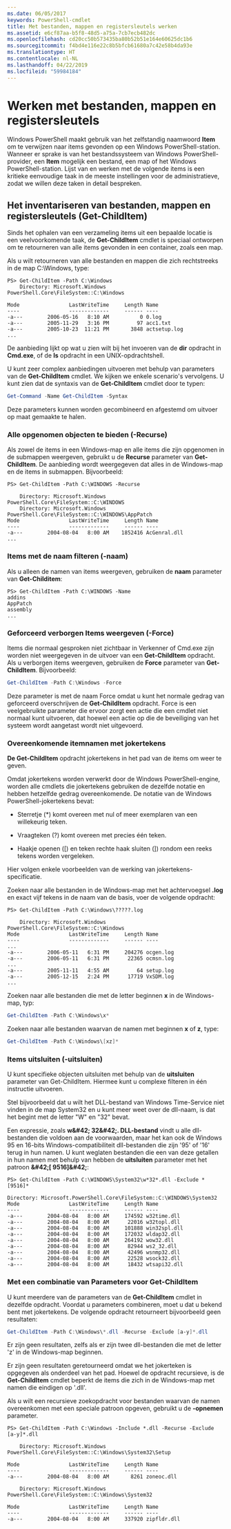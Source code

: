 ```yaml
---
ms.date: 06/05/2017
keywords: PowerShell-cmdlet
title: Met bestanden, mappen en registersleutels werken
ms.assetid: e6cf87aa-b5f8-48d5-a75a-7cb7ecb482dc
ms.openlocfilehash: cd20cc50b573435ba80b52b51e164e60625dc1b6
ms.sourcegitcommit: f4bd4e116e22c8b5bfcb61680a7c42e58b4da93e
ms.translationtype: HT
ms.contentlocale: nl-NL
ms.lasthandoff: 04/22/2019
ms.locfileid: "59984184"
---
```

# <a name="working-with-files-folders-and-registry-keys"></a>Werken met bestanden, mappen en registersleutels

Windows PowerShell maakt gebruik van het zelfstandig naamwoord **Item** om te verwijzen naar items gevonden op een Windows PowerShell-station. Wanneer er sprake is van het bestandssysteem van Windows PowerShell-provider, een **Item** mogelijk een bestand, een map of het Windows PowerShell-station. Lijst van en werken met de volgende items is een kritieke eenvoudige taak in de meeste instellingen voor de administratieve, zodat we willen deze taken in detail bespreken.

## <a name="enumerating-files-folders-and-registry-keys-get-childitem"></a>Het inventariseren van bestanden, mappen en registersleutels (Get-ChildItem)

Sinds het ophalen van een verzameling items uit een bepaalde locatie is een veelvoorkomende taak, de **Get-ChildItem** cmdlet is speciaal ontworpen om te retourneren van alle items gevonden in een container, zoals een map.

Als u wilt retourneren van alle bestanden en mappen die zich rechtstreeks in de map C:\\Windows, type:

```
PS> Get-ChildItem -Path C:\Windows
    Directory: Microsoft.Windows PowerShell.Core\FileSystem::C:\Windows

Mode                LastWriteTime     Length Name
----                -------------     ------ ----
-a---        2006-05-16   8:10 AM          0 0.log
-a---        2005-11-29   3:16 PM         97 acc1.txt
-a---        2005-10-23  11:21 PM       3848 actsetup.log
...
```

De aanbieding lijkt op wat u zien wilt bij het invoeren van de **dir** opdracht in **Cmd.exe**, of de **ls** opdracht in een UNIX-opdrachtshell.

U kunt zeer complex aanbiedingen uitvoeren met behulp van parameters van de **Get-ChildItem** cmdlet. We kijken we enkele scenario's vervolgens. U kunt zien dat de syntaxis van de **Get-ChildItem** cmdlet door te typen:

```powershell
Get-Command -Name Get-ChildItem -Syntax
```

Deze parameters kunnen worden gecombineerd en afgestemd om uitvoer op maat gemaakte te halen.

### <a name="listing-all-contained-items--recurse"></a>Alle opgenomen objecten te bieden (-Recurse)

Als zowel de items in een Windows-map en alle items die zijn opgenomen in de submappen weergeven, gebruikt u de **Recurse** parameter van **Get-ChildItem**. De aanbieding wordt weergegeven dat alles in de Windows-map en de items in submappen. Bijvoorbeeld:

```
PS> Get-ChildItem -Path C:\WINDOWS -Recurse

    Directory: Microsoft.Windows PowerShell.Core\FileSystem::C:\WINDOWS
    Directory: Microsoft.Windows PowerShell.Core\FileSystem::C:\WINDOWS\AppPatch
Mode                LastWriteTime     Length Name
----                -------------     ------ ----
-a---        2004-08-04   8:00 AM    1852416 AcGenral.dll
...
```

### <a name="filtering-items-by-name--name"></a>Items met de naam filteren (-naam)

Als u alleen de namen van items weergeven, gebruiken de **naam** parameter van **Get-Childitem**:

```
PS> Get-ChildItem -Path C:\WINDOWS -Name
addins
AppPatch
assembly
...
```

### <a name="forcibly-listing-hidden-items--force"></a>Geforceerd verborgen Items weergeven (-Force)

Items die normaal gesproken niet zichtbaar in Verkenner of Cmd.exe zijn worden niet weergegeven in de uitvoer van een **Get-ChildItem** opdracht. Als u verborgen items weergeven, gebruiken de **Force** parameter van **Get-ChildItem**. Bijvoorbeeld:

```powershell
Get-ChildItem -Path C:\Windows -Force
```

Deze parameter is met de naam Force omdat u kunt het normale gedrag van geforceerd overschrijven de **Get-ChildItem** opdracht. Force is een veelgebruikte parameter die ervoor zorgt een actie die een cmdlet niet normaal kunt uitvoeren, dat hoewel een actie op die de beveiliging van het systeem wordt aangetast wordt niet uitgevoerd.

### <a name="matching-item-names-with-wildcards"></a>Overeenkomende itemnamen met jokertekens

**De Get-ChildItem** opdracht jokertekens in het pad van de items om weer te geven.

Omdat jokertekens worden verwerkt door de Windows PowerShell-engine, worden alle cmdlets die jokertekens gebruiken de dezelfde notatie en hebben hetzelfde gedrag overeenkomende. De notatie van de Windows PowerShell-jokertekens bevat:

- Sterretje (\*) komt overeen met nul of meer exemplaren van een willekeurig teken.

- Vraagteken (?) komt overeen met precies één teken.

- Haakje openen (\[) en teken rechte haak sluiten (]) rondom een reeks tekens worden vergeleken.

Hier volgen enkele voorbeelden van de werking van jokertekens-specificatie.

Zoeken naar alle bestanden in de Windows-map met het achtervoegsel **.log** en exact vijf tekens in de naam van de basis, voer de volgende opdracht:

```
PS> Get-ChildItem -Path C:\Windows\?????.log

    Directory: Microsoft.Windows PowerShell.Core\FileSystem::C:\Windows
Mode                LastWriteTime     Length Name
----                -------------     ------ ----
...
-a---        2006-05-11   6:31 PM     204276 ocgen.log
-a---        2006-05-11   6:31 PM      22365 ocmsn.log
...
-a---        2005-11-11   4:55 AM         64 setup.log
-a---        2005-12-15   2:24 PM      17719 VxSDM.log
...
```

Zoeken naar alle bestanden die met de letter beginnen **x** in de Windows-map, typ:

```powershell
Get-ChildItem -Path C:\Windows\x*
```

Zoeken naar alle bestanden waarvan de namen met beginnen **x** of **z**, type:

```powershell
Get-ChildItem -Path C:\Windows\[xz]*
```

### <a name="excluding-items--exclude"></a>Items uitsluiten (-uitsluiten)

U kunt specifieke objecten uitsluiten met behulp van de **uitsluiten** parameter van Get-ChildItem. Hiermee kunt u complexe filteren in één instructie uitvoeren.

Stel bijvoorbeeld dat u wilt het DLL-bestand van Windows Time-Service niet vinden in de map System32 en u kunt meer weet over de dll-naam, is dat het begint met de letter "W" en "32" bevat.

Een expressie, zoals **w\&#42; 32\&#42;. DLL-bestand** vindt u alle dll-bestanden die voldoen aan de voorwaarden, maar het kan ook de Windows 95 en 16-bits Windows-compatibiliteit dll-bestanden die zijn '95' of '16' terug in hun namen. U kunt weglaten bestanden die een van deze getallen in hun namen met behulp van hebben de **uitsluiten** parameter met het patroon  **\&#42;\[ 9516]\&#42;**:

```
PS> Get-ChildItem -Path C:\WINDOWS\System32\w*32*.dll -Exclude *[9516]*

Directory: Microsoft.PowerShell.Core\FileSystem::C:\WINDOWS\System32
Mode                LastWriteTime     Length Name
----                -------------     ------ ----
-a---        2004-08-04   8:00 AM     174592 w32time.dll
-a---        2004-08-04   8:00 AM      22016 w32topl.dll
-a---        2004-08-04   8:00 AM     101888 win32spl.dll
-a---        2004-08-04   8:00 AM     172032 wldap32.dll
-a---        2004-08-04   8:00 AM     264192 wow32.dll
-a---        2004-08-04   8:00 AM      82944 ws2_32.dll
-a---        2004-08-04   8:00 AM      42496 wsnmp32.dll
-a---        2004-08-04   8:00 AM      22528 wsock32.dll
-a---        2004-08-04   8:00 AM      18432 wtsapi32.dll
```

### <a name="mixing-get-childitem-parameters"></a>Met een combinatie van Parameters voor Get-ChildItem

U kunt meerdere van de parameters van de **Get-ChildItem** cmdlet in dezelfde opdracht. Voordat u parameters combineren, moet u dat u bekend bent met jokertekens. De volgende opdracht retourneert bijvoorbeeld geen resultaten:

```powershell
Get-ChildItem -Path C:\Windows\*.dll -Recurse -Exclude [a-y]*.dll
```

Er zijn geen resultaten, zelfs als er zijn twee dll-bestanden die met de letter 'z' in de Windows-map beginnen.

Er zijn geen resultaten geretourneerd omdat we het jokerteken is opgegeven als onderdeel van het pad. Hoewel de opdracht recursieve, is de **Get-ChildItem** cmdlet beperkt de items die zich in de Windows-map met namen die eindigen op '.dll'.

Als u wilt een recursieve zoekopdracht voor bestanden waarvan de namen overeenkomen met een speciale patroon opgeven, gebruikt u de **-opnemen** parameter.

```
PS> Get-ChildItem -Path C:\Windows -Include *.dll -Recurse -Exclude [a-y]*.dll

    Directory: Microsoft.Windows PowerShell.Core\FileSystem::C:\Windows\System32\Setup

Mode                LastWriteTime     Length Name
----                -------------     ------ ----
-a---        2004-08-04   8:00 AM       8261 zoneoc.dll

    Directory: Microsoft.Windows PowerShell.Core\FileSystem::C:\Windows\System32

Mode                LastWriteTime     Length Name
----                -------------     ------ ----
-a---        2004-08-04   8:00 AM     337920 zipfldr.dll
```